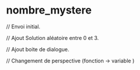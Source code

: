 # nombre_mystere

// Envoi initial.

// Ajout Solution aléatoire entre 0 et 3.

// Ajout boite de dialogue.

// Changement de perspective (fonction -> variable )
